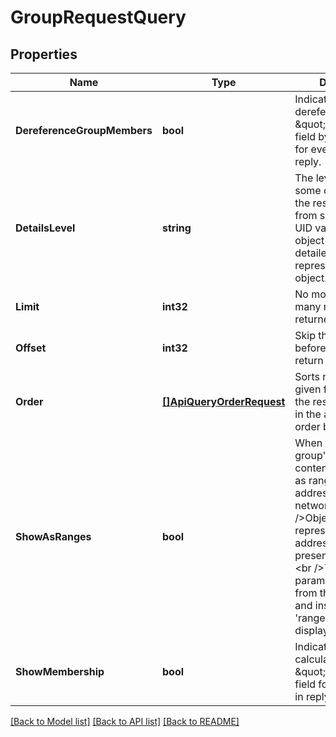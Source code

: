 # GroupRequestQuery

## Properties
Name | Type | Description | Notes
------------ | ------------- | ------------- | -------------
**DereferenceGroupMembers** | **bool** | Indicates whether to dereference \&quot;members\&quot; field by details level for every object in reply. | [optional] [default to null]
**DetailsLevel** | **string** | The level of detail for some of the fields in the response can vary from showing only the UID value of the object to a fully detailed representation of the object. | [optional] [default to null]
**Limit** | **int32** | No more than that many results will be returned. | [optional] [default to null]
**Offset** | **int32** | Skip that many results before beginning to return them. | [optional] [default to null]
**Order** | [**[]ApiQueryOrderRequest**](ApiQueryOrderRequest.md) | Sorts results by the given field. By default the results are sorted in the ascending order by name. | [optional] [default to null]
**ShowAsRanges** | **bool** | When true, the group&#39;s matched content is displayed as ranges of IP addresses rather than network objects.&lt;br /&gt;Objects that are not represented using IP addresses are presented as objects.&lt;br /&gt;The &#39;members&#39; parameter is omitted from the response and instead the &#39;ranges&#39; parameter is displayed. | [optional] [default to null]
**ShowMembership** | **bool** | Indicates whether to calculate and show \&quot;groups\&quot; field for every object in reply. | [optional] [default to null]

[[Back to Model list]](../README.md#documentation-for-models) [[Back to API list]](../README.md#documentation-for-api-endpoints) [[Back to README]](../README.md)


